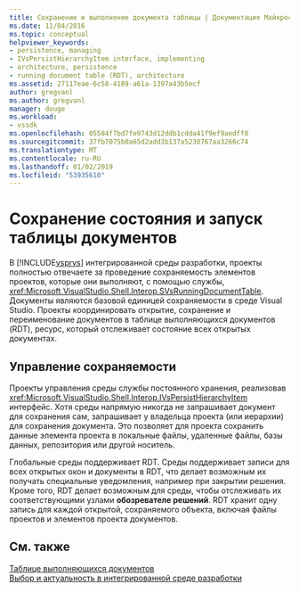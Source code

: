 ```yaml
---
title: Сохранение и выполнение документа таблицы | Документация Майкрософт
ms.date: 11/04/2016
ms.topic: conceptual
helpviewer_keywords:
- persistence, managing
- IVsPersistHierarchyItem interface, implementing
- architecture, persistence
- running document table (RDT), architecture
ms.assetid: 27117eae-6c58-4189-a61a-1397a43b5ecf
author: gregvanl
ms.author: gregvanl
manager: douge
ms.workload:
- vssdk
ms.openlocfilehash: 05584f7bd7fe9743d12ddb1cdda41f9ef9aedff0
ms.sourcegitcommit: 37fb7075b0a65d2add3b137a5230767aa3266c74
ms.translationtype: MT
ms.contentlocale: ru-RU
ms.lasthandoff: 01/02/2019
ms.locfileid: "53935610"
---
```

# <a name="persistence-and-the-running-document-table"></a>Сохранение состояния и запуск таблицы документов
В [!INCLUDE[vsprvs](../../code-quality/includes/vsprvs_md.md)] интегрированной среды разработки, проекты полностью отвечаете за проведение сохраняемость элементов проектов, которые они выполняют, с помощью службы, <xref:Microsoft.VisualStudio.Shell.Interop.SVsRunningDocumentTable>. Документы являются базовой единицей сохраняемости в среде Visual Studio. Проекты координировать открытие, сохранение и переименование документов в таблице выполняющихся документов (RDT), ресурс, который отслеживает состояние всех открытых документах.  
  
## <a name="managing-persistence"></a>Управление сохраняемости  
 Проекты управления среды службы постоянного хранения, реализовав <xref:Microsoft.VisualStudio.Shell.Interop.IVsPersistHierarchyItem> интерфейс. Хотя среды напрямую никогда не запрашивает документ для сохранения сам, запрашивает у владельца проекта (или иерархии) для сохранения документа. Это позволяет для проекта сохранить данные элемента проекта в локальные файлы, удаленные файлы, базы данных, репозитория или другой носитель.  
  
 Глобальные среды поддерживает RDT. Среды поддерживает записи для всех открытых окон и документы в RDT, что делает возможным их получать специальные уведомления, например при закрытии решения. Кроме того, RDT делает возможным для среды, чтобы отслеживать их соответствующими узлами **обозревателе решений**. RDT хранит одну запись для каждой открытой, сохраняемого объекта, включая файлы проектов и элементов проекта документов.  
  
## <a name="see-also"></a>См. также  
 [Таблице выполняющихся документов](../../extensibility/internals/running-document-table.md)   
 [Выбор и актуальность в интегрированной среде разработки](../../extensibility/internals/selection-and-currency-in-the-ide.md)